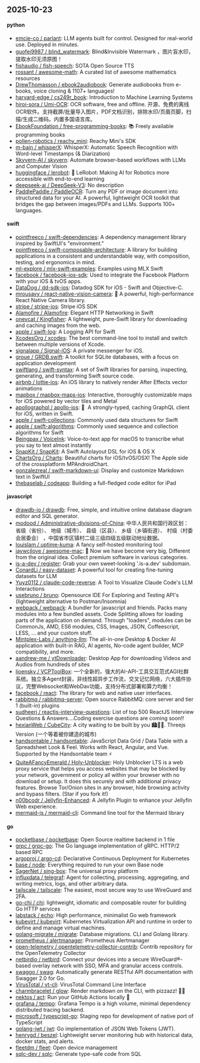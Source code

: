 ## 2025-10-23

#### python
* [emcie-co / parlant](https://github.com/emcie-co/parlant): LLM agents built for control. Designed for real-world use. Deployed in minutes.
* [guofei9987 / blind_watermark](https://github.com/guofei9987/blind_watermark): Blind&Invisible Watermark ，图片盲水印，提取水印无须原图！
* [fishaudio / fish-speech](https://github.com/fishaudio/fish-speech): SOTA Open Source TTS
* [rossant / awesome-math](https://github.com/rossant/awesome-math): A curated list of awesome mathematics resources
* [DrewThomasson / ebook2audiobook](https://github.com/DrewThomasson/ebook2audiobook): Generate audiobooks from e-books, voice cloning & 1107+ languages!
* [harvard-edge / cs249r_book](https://github.com/harvard-edge/cs249r_book): Introduction to Machine Learning Systems
* [hiroi-sora / Umi-OCR](https://github.com/hiroi-sora/Umi-OCR): OCR software, free and offline. 开源、免费的离线OCR软件。支持截屏/批量导入图片，PDF文档识别，排除水印/页眉页脚，扫描/生成二维码。内置多国语言库。
* [EbookFoundation / free-programming-books](https://github.com/EbookFoundation/free-programming-books): 📚 Freely available programming books
* [pollen-robotics / reachy_mini](https://github.com/pollen-robotics/reachy_mini): Reachy Mini's SDK
* [m-bain / whisperX](https://github.com/m-bain/whisperX): WhisperX: Automatic Speech Recognition with Word-level Timestamps (& Diarization)
* [Skyvern-AI / skyvern](https://github.com/Skyvern-AI/skyvern): Automate browser-based workflows with LLMs and Computer Vision
* [huggingface / lerobot](https://github.com/huggingface/lerobot): 🤗 LeRobot: Making AI for Robotics more accessible with end-to-end learning
* [deepseek-ai / DeepSeek-V3](https://github.com/deepseek-ai/DeepSeek-V3): No description
* [PaddlePaddle / PaddleOCR](https://github.com/PaddlePaddle/PaddleOCR): Turn any PDF or image document into structured data for your AI. A powerful, lightweight OCR toolkit that bridges the gap between images/PDFs and LLMs. Supports 100+ languages.

#### swift
* [pointfreeco / swift-dependencies](https://github.com/pointfreeco/swift-dependencies): A dependency management library inspired by SwiftUI's "environment."
* [pointfreeco / swift-composable-architecture](https://github.com/pointfreeco/swift-composable-architecture): A library for building applications in a consistent and understandable way, with composition, testing, and ergonomics in mind.
* [ml-explore / mlx-swift-examples](https://github.com/ml-explore/mlx-swift-examples): Examples using MLX Swift
* [facebook / facebook-ios-sdk](https://github.com/facebook/facebook-ios-sdk): Used to integrate the Facebook Platform with your iOS & tvOS apps.
* [DataDog / dd-sdk-ios](https://github.com/DataDog/dd-sdk-ios): Datadog SDK for iOS - Swift and Objective-C.
* [mrousavy / react-native-vision-camera](https://github.com/mrousavy/react-native-vision-camera): 📸 A powerful, high-performance React Native Camera library.
* [stripe / stripe-ios](https://github.com/stripe/stripe-ios): Stripe iOS SDK
* [Alamofire / Alamofire](https://github.com/Alamofire/Alamofire): Elegant HTTP Networking in Swift
* [onevcat / Kingfisher](https://github.com/onevcat/Kingfisher): A lightweight, pure-Swift library for downloading and caching images from the web.
* [apple / swift-log](https://github.com/apple/swift-log): A Logging API for Swift
* [XcodesOrg / xcodes](https://github.com/XcodesOrg/xcodes): The best command-line tool to install and switch between multiple versions of Xcode.
* [signalapp / Signal-iOS](https://github.com/signalapp/Signal-iOS): A private messenger for iOS.
* [groue / GRDB.swift](https://github.com/groue/GRDB.swift): A toolkit for SQLite databases, with a focus on application development
* [swiftlang / swift-syntax](https://github.com/swiftlang/swift-syntax): A set of Swift libraries for parsing, inspecting, generating, and transforming Swift source code.
* [airbnb / lottie-ios](https://github.com/airbnb/lottie-ios): An iOS library to natively render After Effects vector animations
* [mapbox / mapbox-maps-ios](https://github.com/mapbox/mapbox-maps-ios): Interactive, thoroughly customizable maps for iOS powered by vector tiles and Metal
* [apollographql / apollo-ios](https://github.com/apollographql/apollo-ios): 📱  A strongly-typed, caching GraphQL client for iOS, written in Swift.
* [apple / swift-collections](https://github.com/apple/swift-collections): Commonly used data structures for Swift
* [apple / swift-algorithms](https://github.com/apple/swift-algorithms): Commonly used sequence and collection algorithms for Swift
* [Beingpax / VoiceInk](https://github.com/Beingpax/VoiceInk): Voice-to-text app for macOS to transcribe what you say to text almost instantly
* [SnapKit / SnapKit](https://github.com/SnapKit/SnapKit): A Swift Autolayout DSL for iOS & OS X
* [ChartsOrg / Charts](https://github.com/ChartsOrg/Charts): Beautiful charts for iOS/tvOS/OSX! The Apple side of the crossplatform MPAndroidChart.
* [gonzalezreal / swift-markdown-ui](https://github.com/gonzalezreal/swift-markdown-ui): Display and customize Markdown text in SwiftUI
* [thebaselab / codeapp](https://github.com/thebaselab/codeapp): Building a full-fledged code editor for iPad

#### javascript
* [drawdb-io / drawdb](https://github.com/drawdb-io/drawdb): Free, simple, and intuitive online database diagram editor and SQL generator.
* [modood / Administrative-divisions-of-China](https://github.com/modood/Administrative-divisions-of-China): 中华人民共和国行政区划：省级（省份）、 地级（城市）、 县级（区县）、 乡级（乡镇街道）、 村级（村委会居委会） ，中国省市区镇村二级三级四级五级联动地址数据。
* [louislam / uptime-kuma](https://github.com/louislam/uptime-kuma): A fancy self-hosted monitoring tool
* [jaywcjlove / awesome-mac](https://github.com/jaywcjlove/awesome-mac):  Now we have become very big, Different from the original idea. Collect premium software in various categories.
* [is-a-dev / register](https://github.com/is-a-dev/register): Grab your own sweet-looking '.is-a.dev' subdomain.
* [ConardLi / easy-dataset](https://github.com/ConardLi/easy-dataset): A powerful tool for creating fine-tuning datasets for LLM
* [Yuyz0112 / claude-code-reverse](https://github.com/Yuyz0112/claude-code-reverse): A Tool to Visualize Claude Code's LLM Interactions
* [usebruno / bruno](https://github.com/usebruno/bruno): Opensource IDE For Exploring and Testing API's (lightweight alternative to Postman/Insomnia)
* [webpack / webpack](https://github.com/webpack/webpack): A bundler for javascript and friends. Packs many modules into a few bundled assets. Code Splitting allows for loading parts of the application on demand. Through "loaders", modules can be CommonJs, AMD, ES6 modules, CSS, Images, JSON, Coffeescript, LESS, ... and your custom stuff.
* [Mintplex-Labs / anything-llm](https://github.com/Mintplex-Labs/anything-llm): The all-in-one Desktop & Docker AI application with built-in RAG, AI agents, No-code agent builder, MCP compatibility, and more.
* [aandrew-me / ytDownloader](https://github.com/aandrew-me/ytDownloader): Desktop App for downloading Videos and Audios from hundreds of sites
* [lioensky / VCPToolBox](https://github.com/lioensky/VCPToolBox): 一个全新的，强大的AI-API-工具交互范式AGI社群系统。独立多Agent封装，非线性超异步工作流，交叉记忆网络，六大插件协议，完整Websocket和WebDav功能，支持分布式部署和算力均衡！
* [facebook / react](https://github.com/facebook/react): The library for web and native user interfaces.
* [rabbitmq / rabbitmq-server](https://github.com/rabbitmq/rabbitmq-server): Open source RabbitMQ: core server and tier 1 (built-in) plugins
* [sudheerj / reactjs-interview-questions](https://github.com/sudheerj/reactjs-interview-questions): List of top 500 ReactJS Interview Questions & Answers....Coding exercise questions are coming soon!!
* [hexianWeb / CubeCity](https://github.com/hexianWeb/CubeCity): A city waiting to be built by you 🏙️🔨✨. Threejs Version (一个等着被你建造的城市)
* [handsontable / handsontable](https://github.com/handsontable/handsontable): JavaScript Data Grid / Data Table with a Spreadsheet Look & Feel. Works with React, Angular, and Vue. Supported by the Handsontable team ⚡
* [QuiteAFancyEmerald / Holy-Unblocker](https://github.com/QuiteAFancyEmerald/Holy-Unblocker): Holy Unblocker LTS is a web proxy service that helps you access websites that may be blocked by your network, government or policy all within your browser with no download or setup. It does this securely and with additional privacy features. Browse Tor/Onion sites in any browser, hide browsing activity and bypass filters. (Star if you fork it!)
* [n00bcodr / Jellyfin-Enhanced](https://github.com/n00bcodr/Jellyfin-Enhanced): A Jellyfin Plugin to enhance your Jellyfin Web experience.
* [mermaid-js / mermaid-cli](https://github.com/mermaid-js/mermaid-cli): Command line tool for the Mermaid library

#### go
* [pocketbase / pocketbase](https://github.com/pocketbase/pocketbase): Open Source realtime backend in 1 file
* [grpc / grpc-go](https://github.com/grpc/grpc-go): The Go language implementation of gRPC. HTTP/2 based RPC
* [argoproj / argo-cd](https://github.com/argoproj/argo-cd): Declarative Continuous Deployment for Kubernetes
* [base / node](https://github.com/base/node): Everything required to run your own Base node
* [SagerNet / sing-box](https://github.com/SagerNet/sing-box): The universal proxy platform
* [influxdata / telegraf](https://github.com/influxdata/telegraf): Agent for collecting, processing, aggregating, and writing metrics, logs, and other arbitrary data.
* [tailscale / tailscale](https://github.com/tailscale/tailscale): The easiest, most secure way to use WireGuard and 2FA.
* [go-chi / chi](https://github.com/go-chi/chi): lightweight, idiomatic and composable router for building Go HTTP services
* [labstack / echo](https://github.com/labstack/echo): High performance, minimalist Go web framework
* [kubevirt / kubevirt](https://github.com/kubevirt/kubevirt): Kubernetes Virtualization API and runtime in order to define and manage virtual machines.
* [golang-migrate / migrate](https://github.com/golang-migrate/migrate): Database migrations. CLI and Golang library.
* [prometheus / alertmanager](https://github.com/prometheus/alertmanager): Prometheus Alertmanager
* [open-telemetry / opentelemetry-collector-contrib](https://github.com/open-telemetry/opentelemetry-collector-contrib): Contrib repository for the OpenTelemetry Collector
* [netbirdio / netbird](https://github.com/netbirdio/netbird): Connect your devices into a secure WireGuard®-based overlay network with SSO, MFA and granular access controls.
* [swaggo / swag](https://github.com/swaggo/swag): Automatically generate RESTful API documentation with Swagger 2.0 for Go.
* [VirusTotal / vt-cli](https://github.com/VirusTotal/vt-cli): VirusTotal Command Line Interface
* [charmbracelet / glow](https://github.com/charmbracelet/glow): Render markdown on the CLI, with pizzazz! 💅🏻
* [nektos / act](https://github.com/nektos/act): Run your GitHub Actions locally 🚀
* [grafana / tempo](https://github.com/grafana/tempo): Grafana Tempo is a high volume, minimal dependency distributed tracing backend.
* [microsoft / typescript-go](https://github.com/microsoft/typescript-go): Staging repo for development of native port of TypeScript
* [golang-jwt / jwt](https://github.com/golang-jwt/jwt): Go implementation of JSON Web Tokens (JWT).
* [henrygd / beszel](https://github.com/henrygd/beszel): Lightweight server monitoring hub with historical data, docker stats, and alerts.
* [fleetdm / fleet](https://github.com/fleetdm/fleet): Open device management
* [sqlc-dev / sqlc](https://github.com/sqlc-dev/sqlc): Generate type-safe code from SQL
